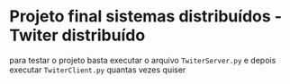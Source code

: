 # Projeto final sistemas distribuídos - Twiter distribuído

para testar o projeto basta executar o arquivo ```TwiterServer.py``` e depois executar ```TwiterClient.py``` quantas vezes quiser 